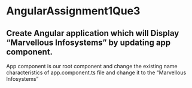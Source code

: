 # AngularAssignment1Que3

## Create Angular application which will Display “Marvellous Infosystems” by updating app component.
App component is our root component and change the existing name characteristics of app.component.ts file and change it to the “Marvellous Infosystems”